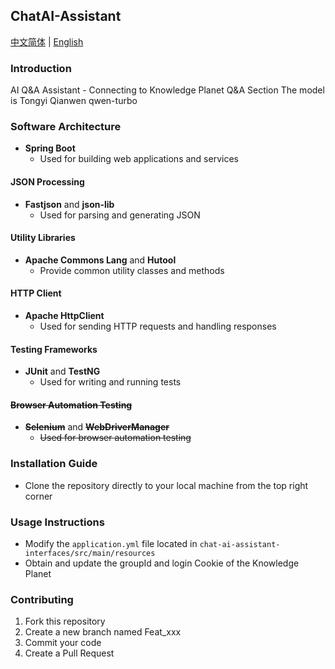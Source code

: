 ## ChatAI-Assistant
[中文简体](README.md) | [English](README.en.md)
### Introduction
AI Q&A Assistant - Connecting to Knowledge Planet Q&A Section
The model is Tongyi Qianwen qwen-turbo
### Software Architecture

- **Spring Boot**
    - Used for building web applications and services

#### JSON Processing

- **Fastjson** and **json-lib**
    - Used for parsing and generating JSON

#### Utility Libraries

- **Apache Commons Lang** and **Hutool**
    - Provide common utility classes and methods

#### HTTP Client

- **Apache HttpClient**
    - Used for sending HTTP requests and handling responses

#### Testing Frameworks

- **JUnit** and **TestNG**
    - Used for writing and running tests

#### ~~Browser Automation Testing~~

- ~~**Selenium**~~ and ~~**WebDriverManager**~~
    - ~~Used for browser automation testing~~

### Installation Guide

- Clone the repository directly to your local machine from the top right corner

### Usage Instructions

- Modify the `application.yml` file located in `chat-ai-assistant-interfaces/src/main/resources`
- Obtain and update the groupId and login Cookie of the Knowledge Planet

### Contributing

1. Fork this repository
2. Create a new branch named Feat_xxx
3. Commit your code
4. Create a Pull Request

